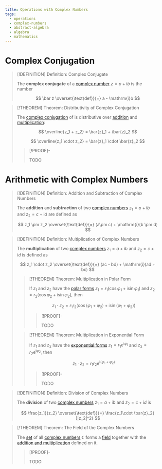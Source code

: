 ```yaml
---
title: Operations with Complex Numbers
tags:
  - operations
  - complex-numbers
  - abstract-algebra
  - algebra
  - mathematics
---
```


# Complex Conjugation

>[!DEFINITION] Definition: Complex Conjugate
>
>The **complex conjugate** of a [complex number](./index.md#complex%20numbers) $z = a +\mathrm{i}b$ is the number
>
>$$
>\bar z \overset{\text{def}}{=} a - \mathrm{i}b
>$$
>

>[!THEOREM] Theorem: Distributivity of Complex Conjugation
>
>The [complex conjugation](Operations.md) of is distributive over [addition](Operations.md) and [multiplication](Operations.md):
>
>$$
>\overline{z_1 + z_2} = \bar{z}_1 + \bar{z}_2
>$$
>
>$$
>\overline{z_1 \cdot z_2} = \bar{z}_1 \cdot \bar{z}_2
>$$
>
>>[!PROOF]-
>>
>>TODO
>>
>

# Arithmetic with Complex Numbers

>[!DEFINITION] Definition: Addition and Subtraction of Complex Numbers
>
>The **addition** and **subtraction** of two [complex numbers](./index.md) $z_1 = a + \mathrm{i}b$ and $z_2 = c +\mathrm{i}d$ are defined as
>
>$$
>z_1 \pm z_2 \overset{\text{def}}{=} (a\pm c) + \mathrm{i}(b \pm d)
>$$

>[!DEFINITION] Definition: Multiplication of Complex Numbers
>
>The **multiplication** of two [complex numbers](./index.md) $z_1 = a + \mathrm{i}b$ and $z_2 = c +\mathrm{i}d$ is defined as
>
>$$
>z_1 \cdot z_2 \overset{\text{def}}{=} (ac - bd) + \mathrm{i}(ad + bc)
>$$
>
>>[!THEOREM] Theorem: Multiplication in Polar Form
>>
>>If $z_1$ and $z_2$ have the [polar forms](./index.md#the%20forms%20of%20a%20complex%20number) $z_1 = r_1(\cos \varphi_1 +\mathrm{i}\sin\varphi_1)$ and $z_2 = r_2(\cos \varphi_2 +\mathrm{i}\sin\varphi_2)$, then
>>
>>$$
>>z_1\cdot z_2 = r_1r_2(\cos (\varphi_1+\varphi_2) +\mathrm{i}\sin(\varphi_1+\varphi_2))
>>$$
>>
>>>[!PROOF]-
>>>
>>>TODO
>>>
>>
>
>>[!THEOREM] Theorem: Multiplication in Exponential Form
>>
>>If $z_1$ and $z_2$ have the [exponential forms](./index.md#the%20forms%20of%20a%20complex%20number) $z_1 = r_1\mathrm{e}^{\mathrm{i}\varphi_1}$ and $z_2 = r_2\mathrm{e}^{\mathrm{i}\varphi_2}$, then
>>
>>$$
>>z_1 \cdot z_2 = r_1r_2\mathrm{e}^{\mathrm{i}(\varphi_1+\varphi_2)}
>>$$
>>
>>>[!PROOF]-
>>>
>>>TODO
>>>
>>
>>

>[!DEFINITION] Definition: Division of Complex Numbers
>
>The **division** of two [complex numbers](./index.md) $z_1 = a + \mathrm{i}b$ and $z_2 = c +\mathrm{i}d$ is
>
>$$
>\frac{z_1}{z_2} \overset{\text{def}}{=} \frac{z_1\cdot \bar{z}_2}{|z_2|^2}
>$$
>

>[!THEOREM] Theorem: The Field of the Complex Numbers
>
>The [set](../../../Set%20Theory/Sets.md) of all [complex numbers](./index.md) $\mathbb{C}$ forms a [field](../index.md) together with the [addition and multiplication](Operations.md) defined on it.
>
>>[!PROOF]-
>>
>>TODO
>>
>